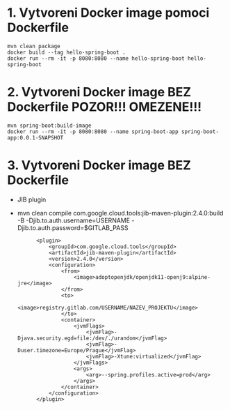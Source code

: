 # 1. Vytvoreni Docker image pomoci Dockerfile

    mvn clean package
    docker build --tag hello-spring-boot .
    docker run --rm -it -p 8080:8080 --name hello-spring-boot hello-spring-boot

# 2. Vytvoreni Docker image BEZ Dockerfile POZOR!!! OMEZENE!!!

    mvn spring-boot:build-image
    docker run --rm -it -p 8080:8080 --name spring-boot-app spring-boot-app:0.0.1-SNAPSHOT

# 3. Vytvoreni Docker image BEZ Dockerfile

- JIB plugin
- mvn clean compile com.google.cloud.tools:jib-maven-plugin:2.4.0:build -B -Djib.to.auth.username=USERNAME -Djib.to.auth.password=$GITLAB_PASS

            <plugin>
                <groupId>com.google.cloud.tools</groupId>
                <artifactId>jib-maven-plugin</artifactId>
                <version>2.4.0</version>
                <configuration>
                    <from>
                        <image>adoptopenjdk/openjdk11-openj9:alpine-jre</image>
                    </from>
                    <to>
                        <image>registry.gitlab.com/USERNAME/NAZEV_PROJEKTU</image>
                    </to>
                    <container>
                        <jvmFlags>
                            <jvmFlag>-Djava.security.egd=file:/dev/./urandom</jvmFlag>
                            <jvmFlag>-Duser.timezone=Europe/Prague</jvmFlag>
                            <jvmFlag>-Xtune:virtualized</jvmFlag>
                        </jvmFlags>
                        <args>
                            <arg>--spring.profiles.active=prod</arg>
                        </args>
                    </container>
                </configuration>
            </plugin>
